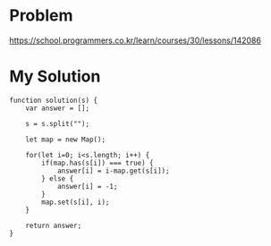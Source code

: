 # Problem
https://school.programmers.co.kr/learn/courses/30/lessons/142086

# My Solution
```
function solution(s) {
    var answer = [];
    
    s = s.split("");
    
    let map = new Map();
    
    for(let i=0; i<s.length; i++) {
        if(map.has(s[i]) === true) {
            answer[i] = i-map.get(s[i]);
        } else {
            answer[i] = -1;
        }
        map.set(s[i], i);
    }
    
    return answer;
}
```
